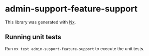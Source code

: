 # admin-support-feature-support

This library was generated with [Nx](https://nx.dev).

## Running unit tests

Run `nx test admin-support-feature-support` to execute the unit tests.
